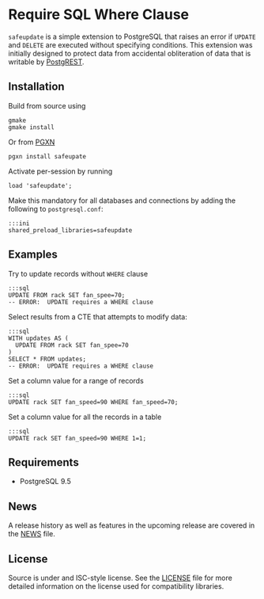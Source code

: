 Require SQL Where Clause
========================

`safeupdate` is a simple extension to PostgreSQL that raises an error if
`UPDATE` and `DELETE` are executed without specifying conditions.  This
extension was initially designed to protect data from accidental obliteration of
data that is writable by [PostgREST].

Installation
------------

Build from source using

    gmake
    gmake install

Or from [PGXN]

    pgxn install safeupate

Activate per-session by running

    load 'safeupdate';

Make this mandatory for all databases and connections by adding the following to
`postgresql.conf`:

    :::ini
    shared_preload_libraries=safeupdate

Examples
--------

Try to update records without `WHERE` clause

    :::sql
    UPDATE FROM rack SET fan_spee=70;
    -- ERROR:  UPDATE requires a WHERE clause

Select results from a CTE that attempts to modify data:

    :::sql
    WITH updates AS (
      UPDATE FROM rack SET fan_spee=70
    )
    SELECT * FROM updates;
    -- ERROR:  UPDATE requires a WHERE clause

Set a column value for a range of records

    :::sql
    UPDATE rack SET fan_speed=90 WHERE fan_speed=70;

Set a column value for all the records in a table

    :::sql
    UPDATE rack SET fan_speed=90 WHERE 1=1;

Requirements
------------

* PostgreSQL 9.5

News
----

A release history as well as features in the upcoming release are covered in the
[NEWS] file.

License
-------

Source is under and ISC-style license. See the [LICENSE] file for more detailed
information on the license used for compatibility libraries.

[NEWS]: http://www.bitbucket.org/eradman/pg-safeupdate/src/default/NEWS
[LICENSE]: http://www.bitbucket.org/eradman/pg-safeupdate/src/default/LICENSE
[PostgREST]: http://postgrest.com
[PGXN]: http://pgxn.org
